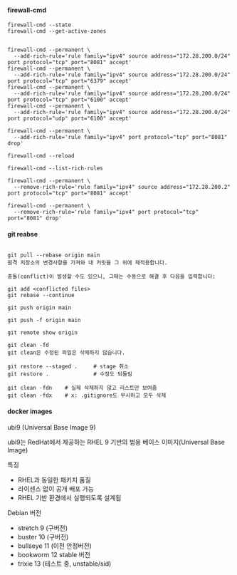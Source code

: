 
#### firewall-cmd

```
firewall-cmd --state
firewall-cmd --get-active-zones


firewall-cmd --permanent \
  --add-rich-rule='rule family="ipv4" source address="172.28.200.0/24" port protocol="tcp" port="8081" accept'
firewall-cmd --permanent \
  --add-rich-rule='rule family="ipv4" source address="172.28.200.0/24" port protocol="tcp" port="6379" accept'
firewall-cmd --permanent \
  --add-rich-rule='rule family="ipv4" source address="172.28.200.0/24" port protocol="tcp" port="6100" accept'
firewall-cmd --permanent \
  --add-rich-rule='rule family="ipv4" source address="172.28.200.0/24" port protocol="udp" port="6100" accept'

firewall-cmd --permanent \
  --add-rich-rule='rule family="ipv4" port protocol="tcp" port="8081" drop'

firewall-cmd --reload

firewall-cmd --list-rich-rules

firewall-cmd --permanent \
  --remove-rich-rule='rule family="ipv4" source address="172.28.200.2" port protocol="tcp" port="8081" accept'

firewall-cmd --permanent \
  --remove-rich-rule='rule family="ipv4" port protocol="tcp" port="8081" drop'

```

#### git reabse

```

git pull --rebase origin main
원격 저장소의 변경사항을 가져와 내 커밋을 그 위에 재적용합니다.

충돌(conflict)이 발생할 수도 있으니, 그때는 수동으로 해결 후 다음을 입력합니다:

git add <conflicted files>
git rebase --continue

git push origin main

git push -f origin main

git remote show origin

git clean -fd
git clean은 수정된 파일은 삭제하지 않습니다.

git restore --staged .     # stage 취소
git restore .              # 수정도 되돌림

git clean -fdn    # 실제 삭제하지 않고 리스트만 보여줌
git clean -fdx    # x: .gitignore도 무시하고 모두 삭제
```

#### docker images
ubi9 (Universal Base Image 9)

ubi9는 RedHat에서 제공하는 RHEL 9 기반의 범용 베이스 이미지(Universal Base Image)

특징
- RHEL과 동일한 패키지 품질
- 라이센스 없이 공개 배포 가능
- RHEL 기반 환경에서 실행되도록 설계됨


Debian 버전
- stretch 9 (구버전)
- buster  10  (구버전)
- bullseye  11  (이전 안정버전)
- bookworm  12  stable 버전
- trixie  13  (테스트 중, unstable/sid)
